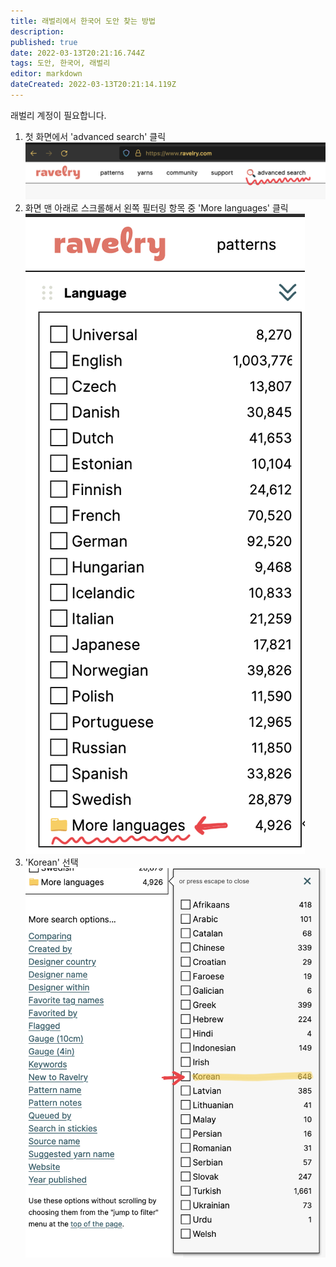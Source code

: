 ```yaml
---
title: 래벌리에서 한국어 도안 찾는 방법
description: 
published: true
date: 2022-03-13T20:21:16.744Z
tags: 도안, 한국어, 래벌리
editor: markdown
dateCreated: 2022-03-13T20:21:14.119Z
---
```


래벌리 계정이 필요합니다.

1. 첫 화면에서 'advanced search' 클릭
![screenshot_2022-03-13_at_21.00.27.png](/screenshots/screenshot_2022-03-13_at_21.00.27.png)
2. 화면 맨 아래로 스크롤해서 왼쪽 필터링 항목 중 'More languages' 클릭
![screenshot_2022-03-13_at_21.00.50.png](/screenshots/screenshot_2022-03-13_at_21.00.50.png)
3. 'Korean' 선택
![screenshot_2022-03-13_at_21.00.56.png](/screenshots/screenshot_2022-03-13_at_21.00.56.png)